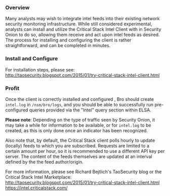 ### Overview
Many analysts may wish to integrate intel feeds into their existing network security monitoring infrastructure.  While still considered experimental, analysts can install and utilize the Critical Stack Intel Client with in Security Onion to do so, allowing them receive and act upon intel feeds as desired.  The process for installing and configuring the client is rather straightforward, and can be completed in minutes. 

### Install and Configure
For installation steps, please see:<br/>
http://taosecurity.blogspot.com/2015/01/try-critical-stack-intel-client.html

### Profit
Once the client is correctly installed and configured , Bro should create `intel.log` in `/nsm/bro/logs`, and you should be able to successfully run pre-configured queries provided via the "Intel" query section within ELSA.

**Please note**: Depending on the type of traffic seen by Security Onion, it may take a while for information to be available, or for `intel.log` to be created, as this is only done once an indicator has been recognized.

Also note that, by default, the Critical Stack client polls hourly to update (locally) feeds to which you are subscribed.  Requests are limited to a certain amount per hour, so it is recommended to use a different API key per server.  The content of the feeds themselves are updated at an interval defined by the the feed author/origin.

For more information, please see Richard Bejtlich's TaoSecurity blog or the Critical Stack Intel Marketplace:<br/>
http://taosecurity.blogspot.com/2015/01/try-critical-stack-intel-client.html
https://intel.criticalstack.com/
